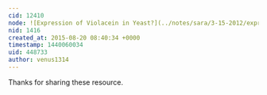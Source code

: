 ```yaml
---
cid: 12410
node: ![Expression of Violacein in Yeast?](../notes/sara/3-15-2012/expression-violacein-yeast)
nid: 1416
created_at: 2015-08-20 08:40:34 +0000
timestamp: 1440060034
uid: 448733
author: venus1314
---
```


Thanks for sharing these resource.
